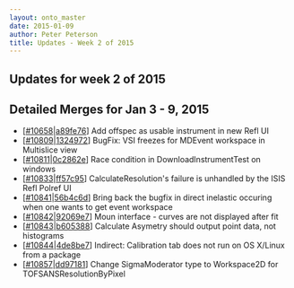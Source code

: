 ```yaml
---
layout: onto_master
date: 2015-01-09
author: Peter Peterson
title: Updates - Week 2 of 2015
---
```

Updates for week 2 of 2015
--------------------------

Detailed Merges for Jan 3 - 9, 2015
-----------------------------------
* \[[#10658](http://trac.mantidproject.org/mantid/ticket/10658)\|[a89fe76](https://github.com/mantidproject/mantid/commit/a89fe76e84b761ab541a8793b6bdf855ad5cf62e)\] Add offspec as usable instrument in new Refl UI
* \[[#10809](http://trac.mantidproject.org/mantid/ticket/10809)\|[1324972](https://github.com/mantidproject/mantid/commit/1324972ebb1b35ea94447b73cf9106ef03791ad8)\] BugFix: VSI freezes for MDEvent workspace in Multislice view
* \[[#10811](http://trac.mantidproject.org/mantid/ticket/10811)\|[0c2862e](https://github.com/mantidproject/mantid/commit/0c2862e6c21470cb84ab0a767927dc72c12aaead)\] Race condition in DownloadInstrumentTest on windows
* \[[#10833](http://trac.mantidproject.org/mantid/ticket/10833)\|[ff57c95](https://github.com/mantidproject/mantid/commit/ff57c95b281144df61d1fdf25e08b75cb07e3c26)\] CalculateResolution's failure is unhandled by the ISIS Refl Polref UI
* \[[#10841](http://trac.mantidproject.org/mantid/ticket/10841)\|[56b4c6d](https://github.com/mantidproject/mantid/commit/56b4c6d1e9a4a857b956693e374c05e9553297cd)\] Bring back the bugfix in direct inelastic occuring when one wants to get event workspace
* \[[#10842](http://trac.mantidproject.org/mantid/ticket/10842)\|[92069e7](https://github.com/mantidproject/mantid/commit/92069e7dcc2a388e4eb3fb1a7e333d9285354d42)\] Moun interface - curves are not displayed after fit
* \[[#10843](http://trac.mantidproject.org/mantid/ticket/10843)\|[b605388](https://github.com/mantidproject/mantid/commit/b605388b596bf45d6abb0e502a8cd5f7abd08c9b)\] Calculate Asymetry should output point data, not histograms
* \[[#10844](http://trac.mantidproject.org/mantid/ticket/10844)\|[4de8be7](https://github.com/mantidproject/mantid/commit/4de8be77c3b75861646ffc17ef51b4ddca0ec41a)\] Indirect: Calibration tab does not run on OS X/Linux from a package
* \[[#10857](http://trac.mantidproject.org/mantid/ticket/10857)\|[dd97181](https://github.com/mantidproject/mantid/commit/dd971817dcaf94de876644303d0d448d3c8b2cd4)\] Change SigmaModerator type to Workspace2D for TOFSANSResolutionByPixel
